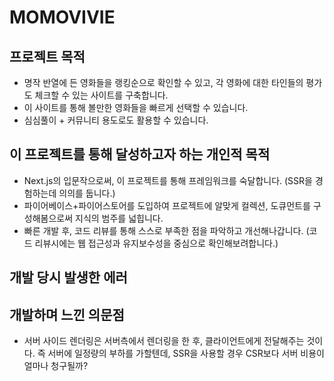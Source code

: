 # MOMOVIVIE
## 프로젝트 목적
- 명작 반열에 든 영화들을 랭킹순으로 확인할 수 있고, 각 영화에 대한 타인들의 평가도 체크할 수 있는 사이트를 구축합니다.
- 이 사이트를 통해 볼만한 영화들을 빠르게 선택할 수 있습니다.
- 심심풀이 + 커뮤니티 용도로도 활용할 수 있습니다.

## 이 프로젝트를 통해 달성하고자 하는 개인적 목적
- Next.js의 입문작으로써, 이 프로젝트를 통해 프레임워크를 숙달합니다. (SSR을 경험하는데 의의를 둡니다.)
- 파이어베이스+파이어스토어를 도입하여 프로젝트에 알맞게 컬렉션, 도큐먼트를 구성해봄으로써 지식의 범주를 넓힙니다.
- 빠른 개발 후, 코드 리뷰를 통해 스스로 부족한 점을 파악하고 개선해나갑니다. (코드 리뷰시에는 웹 접근성과 유지보수성을 중심으로 확인해보려합니다.)

## 개발 당시 발생한 에러


## 개발하며 느낀 의문점
- 서버 사이드 렌더링은 서버측에서 렌더링을 한 후, 클라이언트에게 전달해주는 것이다. 즉 서버에 일정량의 부하를 가할텐데, SSR을 사용할 경우 CSR보다 서버 비용이 얼마나 청구될까?
